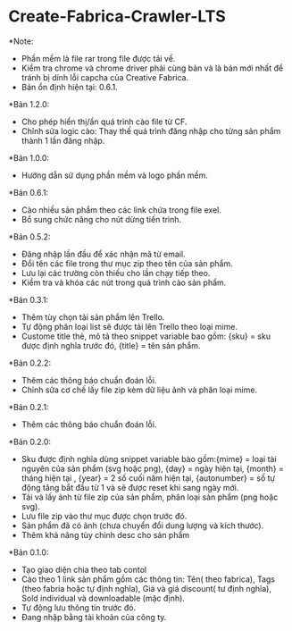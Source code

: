 # Create-Fabrica-Crawler-LTS
*Note: 
- Phần mềm là file rar trong file được tải về.
- Kiểm tra chrome và chrome driver phải cùng bản và là bản mới nhất để tránh bị dính lỗi capcha của Creative Fabrica.
- Bản ổn định hiện tại: 0.6.1.

*Bản 1.2.0:
- Cho phép hiển thị/ẩn quá trình cào file từ CF.
- Chỉnh sửa logic cào: Thay thế quá trình đăng nhập cho từng sản phẩm thành 1 lần đăng nhập.

*Bản 1.0.0:
- Hướng dẫn sử dụng phần mềm và logo phần mềm.

*Bản 0.6.1:
- Cào nhiều sản phẩm theo các link chứa trong file exel.
- Bổ sung chức năng cho nút dừng tiến trình.

*Bản 0.5.2:
- Đăng nhập lần đầu để xác nhận mã từ email.
- Đổi tên các file trong thư mục zip theo tên của sản phẩm.
- Lưu lại các trường còn thiếu cho lần chạy tiếp theo.
- Kiểm tra và khóa các nút trong quá trình cào sản phẩm.

*Bản 0.3.1:
- Thêm tùy chọn tải sản phẩm lên Trello.
- Tự động phân loại list sẽ được tải lên Trello theo loại mime.
- Custome title thẻ, mô tả theo snippet variable bao gồm: {sku} =  sku được định nghĩa trước đó, {title} = tên sản phẩm.

*Bản 0.2.2:
- Thêm các thông báo chuẩn đoán lỗi.
- Chỉnh sửa cơ chế lấy file zip kèm dữ liệu ảnh và phân loại mime.

*Bản 0.2.1:
- Thêm các thông báo chuẩn đoán lỗi.

*Bản 0.2.0:
- Sku được định nghĩa dùng snippet variable bào gồm:{mime} =  loại tài nguyên của sản phẩm (svg hoặc png), {day} = ngày hiện tại, {month} = tháng hiện tại , {year} = 2 số cuối năm hiện tại, {autonumber} = số tự động tăng bắt đầu từ 1 và sẽ được reset khi sang ngày mới.
- Tải và lấy ảnh từ file zip của sản phẩm, phân loại sản phẩm (png hoặc svg).
- Lưu file zip vào thư mục được chọn trước đó.
- Sản phẩm đã có ảnh (chưa chuyển đổi dung lượng và kích thước).
- Thêm khả năng tùy chỉnh desc cho sản phẩm

*Bản 0.1.0:
- Tạo giao diện chia theo tab contol
- Cào theo 1 link sản phẩm gồm các thông tin: Tên( theo fabrica), Tags (theo fabria hoặc tự định nghĩa), Giá và giá discount( tư định nghĩa), Sold individual và downloadable (mặc định).
- Tự động lưu thông tin trước đó.
- Đang nhập bằng tài khoản của công ty.
